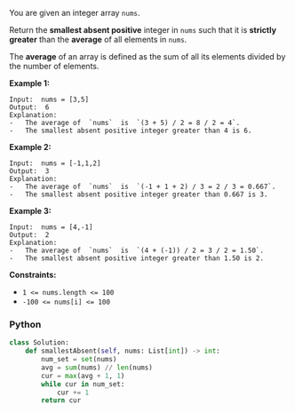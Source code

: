 You are given an integer array  `nums`.

Return the  **smallest absent positive**  integer in  `nums`  such that it is  **strictly greater**  than the  **average**  of all elements in  `nums`.

The **average** of an array is defined as the sum of all its elements divided by the number of elements.

**Example 1:**
```
Input:  nums = [3,5]
Output:  6
Explanation:
-   The average of  `nums`  is  `(3 + 5) / 2 = 8 / 2 = 4`.
-   The smallest absent positive integer greater than 4 is 6.
```

**Example 2:**
```
Input:  nums = [-1,1,2]
Output:  3
Explanation:
-   The average of  `nums`  is  `(-1 + 1 + 2) / 3 = 2 / 3 = 0.667`.
-   The smallest absent positive integer greater than 0.667 is 3.
```

**Example 3:**
```
Input:  nums = [4,-1]
Output:  2
Explanation:
-   The average of  `nums`  is  `(4 + (-1)) / 2 = 3 / 2 = 1.50`.
-   The smallest absent positive integer greater than 1.50 is 2.
```

**Constraints:**

-   `1 <= nums.length <= 100`
-   `-100 <= nums[i] <= 100`


### Python
```py
class Solution:
    def smallestAbsent(self, nums: List[int]) -> int:
        num_set = set(nums)
        avg = sum(nums) // len(nums)
        cur = max(avg + 1, 1)
        while cur in num_set:
            cur += 1
        return cur
```